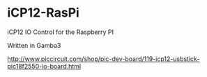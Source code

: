 # iCP12-RasPi
iCP12 IO Control for the Raspberry PI

Written in Gamba3

http://www.piccircuit.com/shop/pic-dev-board/119-icp12-usbstick-pic18f2550-io-board.html


